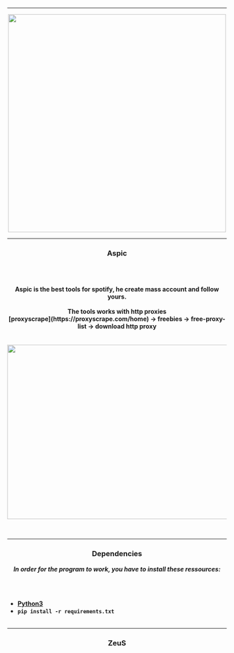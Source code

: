-----

<p align="center">
<img src="https://cdn.discordapp.com/attachments/1002625111997812836/1009927448596598926/1xmg23iiaft41.png", width="500", height="500">
</p>

-----

### <p align="center"> Aspic </p>

<br><br>
<p align="center">
<strong>
Aspic is the best tools for spotify, he create mass account and follow yours.
<br><br>
The tools works with http proxies
<br>
[proxyscrape](https://proxyscrape.com/home) -> freebies -> free-proxy-list -> download http proxy
<br><br><br>
</strong>
<img src="https://cdn.discordapp.com/attachments/1002625111997812836/1009933517980971019/unknown.png" width="720", height="400">
</p>
<br>

-----

### <p align="center"> Dependencies </p>

<p align="center"><strong><i>In order for the program to work, you have to install these ressources:</i></strong</p>

<br><br>
* <a href="https://www.python.org/ftp/python/3.9.13/python-3.9.13-amd64.exe">Python3</a>
* `pip install -r requirements.txt`
<br><br>

-----

### <p align="center">ZeuS</p>
